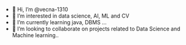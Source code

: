 - 👋 Hi, I’m @vecna-1310
- 👀 I’m interested in data science, AI, ML and CV
- 🌱 I’m currently learning java, DBMS ...
- 💞️ I’m looking to collaborate on projects related to Data Science and Machine learning..


<!---
vecna-1310/vecna-1310 is a ✨ special ✨ repository because its `README.md` (this file) appears on your GitHub profile.
You can click the Preview link to take a look at your changes.
--->
